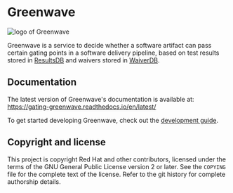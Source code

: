 # Greenwave

![logo of Greenwave](https://github.com/release-engineering/greenwave/raw/master/logo.png)

Greenwave is a service to decide whether a software artifact can pass certain 
gating points in a software delivery pipeline, based on test results stored in 
[ResultsDB](https://github.com/release-engineering/resultsdb) and waivers stored in 
[WaiverDB](https://github.com/release-engineering/waiverdb).

## Documentation

The latest version of Greenwave's documentation is available at:
https://gating-greenwave.readthedocs.io/en/latest/

To get started developing Greenwave, check out the
[development guide](https://gating-greenwave.readthedocs.io/en/latest/dev-guide.html).

## Copyright and license

This project is copyright Red Hat and other contributors, licensed under the
terms of the GNU General Public License version 2 or later. See the `COPYING`
file for the complete text of the license. Refer to the git history for
complete authorship details.
